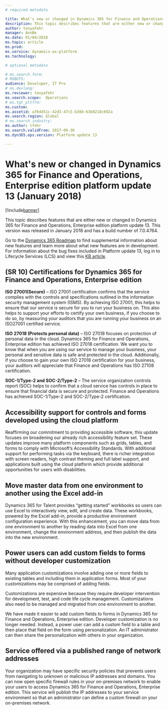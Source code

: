 ```yaml
---
# required metadata

title: What's new or changed in Dynamics 365 for Finance and Operations, Enterprise edition platform update 13 (January 2018)
description: This topic describes features that are either new or changed in Dynamics 365 for Finance and Operations, Enterprise edition platform update 13. This version was released in January 2018.
author: tonyafehr
manager: AnnBe
ms.date: 01/04/2018
ms.topic: article
ms.prod: 
ms.service: dynamics-ax-platform
ms.technology: 

# optional metadata

# ms.search.form: 
# ROBOTS: 
audience: Developer, IT Pro
# ms.devlang: 
ms.reviewer: tonyafehr
ms.search.scope:  Operations
# ms.tgt_pltfrm: 
ms.custom: 
ms.assetid: a764d51c-42d3-47c5-b388-63b8218c692a
ms.search.region: Global
# ms.search.industry: 
ms.author: tfehr
ms.search.validFrom: 2017-09-30 
ms.dyn365.ops.version: Platform update 13 

---
```


# What's new or changed in Dynamics 365 for Finance and Operations, Enterprise edition platform update 13 (January 2018)

[!include[banner](../includes/banner.md)]

This topic describes features that are either new or changed in Dynamics 365 for Finance and Operations, Enterprise edition platform update 13. This version was released in January 2018 and has a build number of 7.0.4764.

Go to the [Dynamics 365 Roadmap](https://roadmap.dynamics.com/) to find supplemental information about new features and learn more about what new features are in development. For information about the bug fixes included in Platform update 13, log in to Lifecycle Services (LCS) and view this [KB article](https://fix.lcs.dynamics.com/Issue/Resolved?kb=4047244&bugId=3869536&qc=310ad7de90642ce961cc3f51358f3b40788c975dec466891d0fcc17c13145f56).

(SR 10) Certifications for Dynamics 365 for Finance and Operations, Enterprise edition 
---------------------------------------------------------------------------------------

**ISO 27001(Secure)** – ISO 27001 certification confirms that the service
complies with the controls and specifications outlined in the information
security management system (ISMS). By achieving ISO 27001, this helps to ensure
that our service is secure for you to run your business on. This also helps to
support your efforts to certify your own business, if you choose to do so, by
reassuring your auditors that you are running your business on an ISO27001
certified service.

**ISO 27018 (Protects personal data)** – ISO 27018 focuses on protection of
personal data in the cloud. Dynamics 365 for Finance and Operations, Enterprise
edition has achieved ISO 27018 certification. We want you to know that when you
are using our service to manage your business, your personal and sensitive data
is safe and protected in the cloud. Additionally, if you choose to gain your own
ISO 27018 certification for your business, your auditors will appreciate that
Finance and Operations has ISO 27108 certification. 

**SOC-1/Type-2 and SOC-2/Type-2** – The service organization controls report
(SOC) helps to confirm that a cloud service has controls in place to ensure that
financial data is secure and protected. Finance and Operations has achieved
SOC-1/Type-2 and SOC-2/Type-2 certification.

Accessibility support for controls and forms developed using the cloud platform 
--------------------------------------------------------------------------------

Reaffirming our commitment to providing accessible software, this update focuses
on broadening our already rich accessibility feature set. These updates improve
many platform components such as grids, tables, and forms to comply with
Microsoft’s Accessibility Standards. With additional support for performing
tasks via the keyboard, there is richer integration with screen readers, high
contrast theming and full label support, and applications built using the cloud
platform which provide additional opportunities for users with disabilities.

Move master data from one environment to another using the Excel add-in 
------------------------------------------------------------------------

Dynamics 365 for Talent provides “getting started” workbooks so users can use
Excel to interactively view, edit, and create data. These workbooks, powered by
the Excel add-in, provide a productive environment configuration experience.
With this enhancement, you can move data from one environment to another by reading data into Excel from one environment, change the environment address, and then publish the data into the new environment.

Power users can add custom fields to forms without developer customization 
---------------------------------------------------------------------------

Many application customizations involve adding one or more fields to existing
tables and including them in application forms. Most of your customizations may
be comprised of adding fields.

Customizations are expensive because they require developer intervention for
development, test, and code life cycle management. Customizations also need to
be managed and migrated from one environment to another.  

We have made it easier to add custom fields to forms in Dynamics 365 for Finance
and Operations, Enterprise edition. Developer customization is no longer
needed. Instead, a power user can add a custom field to a table and
then place that field on the form using personalization. An IT administrator
can then share the personalization with others in your organization.

Service offered via a published range of network addresses
----------------------------------------------------------

Your organization may have specific security policies that prevents users from
navigating to unknown or malicious IP addresses and domains. You can now open
specific firewall rules in your on-premises network to enable your users to
access Dynamics 365 for Finance and Operations, Enterprise edition. This service
will publish the IP addresses to your service environment so that an
administrator can define a custom firewall on your on-premises network.

